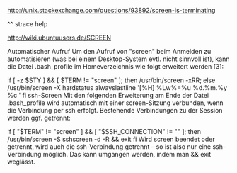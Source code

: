 http://unix.stackexchange.com/questions/93892/screen-is-terminating

^^ strace help


http://wiki.ubuntuusers.de/SCREEN

Automatischer Aufruf
Um den Aufruf von "screen" beim Anmelden zu automatisieren (was bei einem Desktop-System evtl. nicht sinnvoll ist), kann die Datei .bash_profile im Homeverzeichnis wie folgt erweitert werden [3]:

 if  [ -z $STY ] && [ $TERM != "screen" ]; then
   /usr/bin/screen -xRR;
 else
   /usr/bin/screen -X hardstatus alwayslastline '[%H] %Lw%=%u %d.%m.%y %c '
 fi
ssh-Screen
Mit den folgenden Erweiterung am Ende der Datei .bash_profile wird automatisch mit einer screen-Sitzung verbunden, wenn die Verbindung per ssh erfolgt. Bestehende Verbindungen zu der Session werden ggf. getrennt:

if [ "$TERM" != "screen" ] && [ "$SSH_CONNECTION" != "" ]; then
   /usr/bin/screen -S sshscreen -d -R && exit
fi
Wird screen beendet oder getrennt, wird auch die ssh-Verbindung getrennt – so ist also nur eine ssh-Verbindung möglich. Das kann umgangen werden, indem man && exit weglässt.
